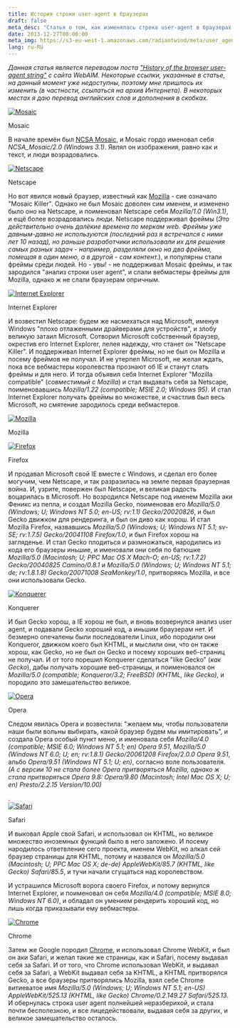 ```yaml
---
title: История строки user-agent в браузерах
draft: false
meta_desc: "Статья о том, как изменялась строка user-agent в браузерах ещё с давних времён."
date: 2013-12-27T00:00:00
meta_img: https://s3-eu-west-1.amazonaws.com/radiantwind/meta/user_agent_meta.jpg
lang: ru-RU
---
```


<p><i>Данная статья является переводом поста <a target="_blank" href="http://webaim.org/blog/user-agent-string-history/">"History of the browser user-agent string"</a> с сайта WebAIM. Некоторые ссылки, указанные в статье, на данный момент уже недоступны, поэтому мне пришлось их изменить (в частности, ссылаться на архив Интернета). В некоторых местах я даю перевод английских слов и дополнения в скобках.</i></p>

<div class="image_container right_aligned">
<a class="js-show-image" href="https://s3-eu-west-1.amazonaws.com/radiantwind/browsers/mosaic.jpg">
<img src="https://s3-eu-west-1.amazonaws.com/radiantwind/browsers/mosaic.jpg" alt="Mosaic">
</a>
<p>Mosaic</p>
</div>

<p>В начале времён был <a href="https://web.archive.org/web/20090619062939/http://www.ncsa.illinois.edu/Projects/mosaic.html" target="_blank">NCSA Mosaic</a>, и Mosaic гордо именовал себя <i>NCSA_Mosaic/2.0 (Windows 3.1)</i>. Являл он изображения, равно как и текст, и люди возрадовались.</p>

<div class="image_container left_aligned">
<a class="js-show-image" href="https://s3-eu-west-1.amazonaws.com/radiantwind/browsers/netscape.jpg">
<img src="https://s3-eu-west-1.amazonaws.com/radiantwind/browsers/netscape.jpg" alt="Netscape">
</a>
<p>Netscape</p>
</div>

<p>Но вот явился новый браузер, известный как <a href="https://en.wikipedia.org/wiki/Mozilla" target="_blank">Mozilla</a> - сие означало "Mosaic Killer". Однако не был Mosaic доволен сим именем, и изменено было оно на Netscape, и поименовал Netscape себя <i>Mozilla/1.0 (Win3.1)</i>, и ещё более возрадовались люди. Netscape поддерживал фреймы (<em>Это действительно очень далёкие времена по меркам web. Фреймы уже давным-давно не используются (последний раз я встречался с ними лет 10 назад), но раньше разработчики использовали их для решения самых разных задач - например, разделяли окно на два фрейма, помещая в один меню, а в другой - сам контент.</em>), и популярны стали фреймы среди людей. Но - увы! - не поддерживал Mosaic фреймы, и так зародился "анализ строки user agent", и слали вебмастеры фреймы для Mozilla, однако ж не слали браузерам опричным.</p>

<div class="image_container right_aligned">
<a class="js-show-image" href="https://s3-eu-west-1.amazonaws.com/radiantwind/browsers/ie.png">
<img src="https://s3-eu-west-1.amazonaws.com/radiantwind/browsers/ie.png" alt="Internet Explorer">
</a>
<p>Internet Explorer</p>
</div>

<p>И возвестил Netscape: будем же насмехаться над Microsoft, именуя Windows "плохо отлаженными драйверами для устройств", и злобу великую затаил Microsoft. Сотворил Microsoft собственный браузер, окрестив его Internet Explorer, лелея надежду, что станет он "Netscape Killer". И поддерживал Internet Explorer фреймы, но не был он Mozilla и посему фреймов не получал. И не утерпел Microsoft, не желая ждать, пока все вебмастеры королевства прознают об IE и станут слать фреймы и для него. И тогда объявил себя Internet Explorer "Mozilla compatible" (<i>совместимый с Mozilla</i>) и стал выдавать себя за Netscape, поименовавшись <i>Mozilla/1.22 (compatible; MSIE 2.0; Windows 95)</i>. И стал Internet Explorer получать фреймы во множестве, и счастлив был весь Microsoft, но смятение зародилось среди вебмастеров.</p>

<div class="image_container right_aligned">
<a class="js-show-image" href="https://s3-eu-west-1.amazonaws.com/radiantwind/browsers/mozilla.png">
<img src="https://s3-eu-west-1.amazonaws.com/radiantwind/browsers/mozilla.png" alt="Mozilla">
</a>
<p>Mozilla</p>
</div>

<div class="image_container left_aligned">
<a class="js-show-image" href="https://s3-eu-west-1.amazonaws.com/radiantwind/browsers/firefox.jpg">
<img src="https://s3-eu-west-1.amazonaws.com/radiantwind/browsers/firefox.jpg" alt="Firefox">
</a>
<p>Firefox</p>
</div>

<p>И продавал Microsoft свой IE вместе с Windows, и сделал его более могучим, чем Netscape, и так разразилась на земле первая браузерная война. И, узрите, повержен был Netscape, и великая радость воцарилась в Microsoft. Но возродился Netscape под именем Mozilla аки Феникс из пепла, и создал Mozilla Gecko, поименовав его <i>Mozilla/5.0 (Windows; U; Windows NT 5.0; en-US; rv:1.1) Gecko/20020826</i>, и был Gecko движком для рендеринга, и был он диво как хорош. И стал Mozilla Firefox, назвавшись <i>Mozilla/5.0 (Windows; U; Windows NT 5.1; sv-SE; rv:1.7.5) Gecko/20041108 Firefox/1.0</i>, и был Firefox хорош на загляденье. И стал Gecko плодиться и размножаться, народились из кода его браузеры иньшие, и именовали они себя по батюшке <i>Mozilla/5.0 (Macintosh; U; PPC Mac OS X Mach-O; en-US; rv:1.7.2) Gecko/20040825 Camino/0.8.1</i> и <i>Mozilla/5.0 (Windows; U; Windows NT 5.1; de; rv:1.8.1.8) Gecko/20071008 SeaMonkey/1.0</i>, притворяясь Mozilla, и все они использовали Gecko.</p>

<div class="image_container left_aligned">
<a class="js-show-image" href="https://s3-eu-west-1.amazonaws.com/radiantwind/browsers/konqueror.jpg">
<img src="https://s3-eu-west-1.amazonaws.com/radiantwind/browsers/konqueror.jpg" alt="Konquerer">
</a>
<p>Konquerer</p>
</div>

<p>И был Gecko хорош, а IE хорош не был, и вновь возвернулся анализ user agent, и подавали Gecko хороший код, а иньшим браузерам нет. И безмерно опечалены были последователи Linux, ибо породили они Konqueror, движком коего был KHTML, и мыслили они, что он также хорош, как Gecko, но не был он Gecko и посему хороших веб-страниц не получал. И от того порешил Konquerer сделаться "like Gecko" (<i>как Gecko</i>), дабы получать хорошие веб-страницы, и поименовался он <i>Mozilla/5.0 (compatible; Konqueror/3.2; FreeBSD) (KHTML, like Gecko)</i>, и породило это замешательство великое.</p>

<div class="image_container left_aligned">
<a class="js-show-image" href="https://s3-eu-west-1.amazonaws.com/radiantwind/browsers/opera.jpg">
<img src="https://s3-eu-west-1.amazonaws.com/radiantwind/browsers/opera.jpg" alt="Opera">
</a>
<p>Opera</p>
</div>

<p>Следом явилась Opera и возвестила: "желаем мы, чтобы пользователи наши были вольны выбирать, какой браузер будем мы имитировать", и создала Opera особый пункт меню, и именовала себя <i>Mozilla/4.0 (compatible; MSIE 6.0; Windows NT 5.1; en) Opera 9.51</i>, <i>Mozilla/5.0 (Windows NT 6.0; U; en; rv:1.8.1) Gecko/20061208 Firefox/2.0.0 Opera 9.51</i>, альбо <i>Opera/9.51 (Windows NT 5.1; U; en)</i>, согласно воле пользователя. <i>(А с версии 10 не стала более Opera притворяться Mozilla, однако ж стала притворяться Opera 9.8: Opera/9.80 (Macintosh; Intel Mac OS X; U; en) Presto/2.2.15 Version/10.00)</i></p>.

<div class="image_container right_aligned">
<a class="js-show-image" href="https://s3-eu-west-1.amazonaws.com/radiantwind/browsers/safari.jpg">
<img src="https://s3-eu-west-1.amazonaws.com/radiantwind/browsers/safari.jpg" alt="Safari">
</a>
<p>Safari</p>
</div>

<p>И выковал Apple свой Safari, и использовал он KHTML, но великое множество иноземных функций было в него заложено. И посему народилось ответвление сего проекта, именем WebKit, но алкал сей браузер страницы для KHTML, потому и назвался он <i>Mozilla/5.0 (Macintosh; U; PPC Mac OS X; de-de) AppleWebKit/85.7 (KHTML, like Gecko) Safari/85.5</i>, и тучи начали сгущаться над королевством.</p>

<p>И устрашился Microsoft ворога своего Firefox, и потому вернулся Internet Explorer, и поименовал он себя <i>Mozilla/4.0 (compatible; MSIE 8.0; Windows NT 6.0)</i>, и обладал он умением рендерить хороший код, но лишь когда приказывали ему вебмастеры.</p>

<div class="image_container right_aligned">
<a class="js-show-image" href="https://s3-eu-west-1.amazonaws.com/radiantwind/browsers/chrome.jpg">
<img src="https://s3-eu-west-1.amazonaws.com/radiantwind/browsers/chrome.jpg" alt="Chrome">
</a>
<p>Chrome</p>
</div>

<p>Затем же Google породил <a href="https://www.google.com/intl/en/chrome/browser/" target="_blank">Chrome</a>, и использовал Chrome WebKit, и был он аки Safari, и желал такие же страницы, как и Safari, посему выдавал себя за Safari. И от того, что Chrome использовал WebKit, и выдавал себя за Safari, а WebKit выдавал себя за KHTML, а KHTML притворялся Gecko, а все браузеры притворялись Mozilla, взял себе Chrome витиеватое имя <i>Mozilla/5.0 (Windows; U; Windows NT 5.1; en-US) AppleWebKit/525.13 (KHTML, like Gecko) Chrome/0.2.149.27 Safari/525.13</i>. И обернулась строка user agent полнейшей неразберихой, и стала почти бесполезною, и все лицедействовали, выдавая себя за других, и великое замешательство осталось.</p>